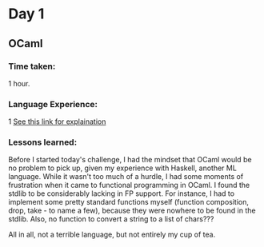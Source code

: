 # Day 1
## OCaml

### Time taken: 

1 hour.

### Language Experience:

1 [See this link for explaination](https://github.com/okkero/Advent-of-Code-2017-random-lang/blob/master/README.md)

### Lessons learned:
Before I started today's challenge, I had the mindset that OCaml would be no
problem to pick up, given my experience with Haskell, another ML language.
While it wasn't too much of a hurdle, I had some moments of frustration when it
came to functional programming in OCaml. I found the stdlib to be considerably
lacking in FP support. For instance, I had to implement some pretty standard
functions myself (function composition, drop, take - to name a few), because they
were nowhere to be found in the stdlib. Also, no function to convert a string to
a list of chars???

All in all, not a terrible language, but not entirely my cup of tea.